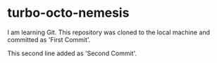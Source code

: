 turbo-octo-nemesis
==================

I am learning Git. This repository was cloned to the local machine and committed as 'First Commit'.

This second line added as 'Second Commit'.

